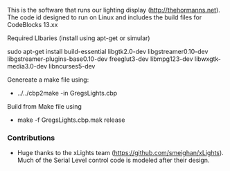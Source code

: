
This is the software that runs our lighting display (http://thehormanns.net).   The code id designed to run on Linux and includes the build files for CodeBlocks 13.xx

Required LIbaries (install using apt-get or simular)

sudo apt-get install build-essential libgtk2.0-dev libgstreamer0.10-dev libgstreamer-plugins-base0.10-dev freeglut3-dev libmpg123-dev libwxgtk-media3.0-dev libncurses5-dev





Genereate a make file using: 
  * ../../cbp2make -in GregsLights.cbp 

Build from Make file using
  * make -f GregsLights.cbp.mak release


### Contributions ###

* Huge thanks to the xLights team (https://github.com/smeighan/xLights).  Much of the Serial Level control code is modeled after their design.
